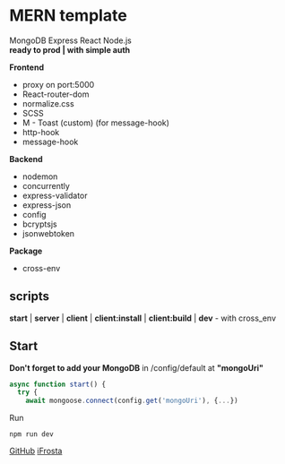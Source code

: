 # MERN template
MongoDB Express React Node.js
<br>**ready to prod | with simple auth**

**Frontend**
- proxy on port:5000
- React-router-dom
- normalize.css
- SCSS
- M - Toast (custom) (for message-hook)
- http-hook
- message-hook

**Backend**
- nodemon 
- concurrently 
- express-validator
- express-json
- config
- bcryptsjs
- jsonwebtoken

**Package**
- cross-env

## scripts
**start** | **server** | **client** | **client:install** | **client:build** | **dev** - with cross_env

## Start
**Don't forget to add your MongoDB**
in /config/default at **"mongoUri"**
```js
async function start() {
  try {
    await mongoose.connect(config.get('mongoUri'), {...})
```

Run
```npm
npm run dev 
```

[GitHub](https://github.com/iFrosta)
[iFrosta](https://ifrosta.com)

